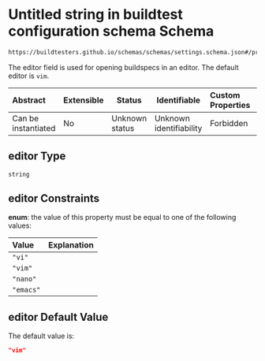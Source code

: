 # Untitled string in buildtest configuration schema Schema

```txt
https://buildtesters.github.io/schemas/schemas/settings.schema.json#/properties/config/properties/editor
```

The editor field is used for opening buildspecs in an editor. The default editor is `vim`.


| Abstract            | Extensible | Status         | Identifiable            | Custom Properties | Additional Properties | Access Restrictions | Defined In                                                                   |
| :------------------ | ---------- | -------------- | ----------------------- | :---------------- | --------------------- | ------------------- | ---------------------------------------------------------------------------- |
| Can be instantiated | No         | Unknown status | Unknown identifiability | Forbidden         | Allowed               | none                | [settings.schema.json\*](../out/settings.schema.json "open original schema") |

## editor Type

`string`

## editor Constraints

**enum**: the value of this property must be equal to one of the following values:

| Value     | Explanation |
| :-------- | ----------- |
| `"vi"`    |             |
| `"vim"`   |             |
| `"nano"`  |             |
| `"emacs"` |             |

## editor Default Value

The default value is:

```json
"vim"
```

